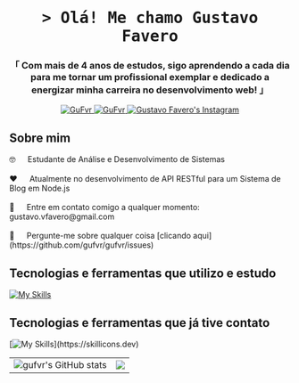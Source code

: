 <h1 align="center">
        <samp>&gt; Olá! Me chamo
                <b>Gustavo Favero</a></b>
        </samp>
</h1>

<h3 align="center">
        「 Com mais de 4 anos de estudos, sigo aprendendo a cada dia para me tornar um profissional exemplar e dedicado a energizar minha carreira no desenvolvimento web! 」
</h3>

<p align="center">
  <a href="https://www.linkedin.com/in/gustavo-vfavero/" target="_blank">
  <img src="https://img.shields.io/badge/LinkedIn-0077B5?style=for-the-badge&logo=linkedin&logoColor=white" alt="GuFvr"/>
 </a>
  <a href="https://dev.to/gufvr" target="_blank">
  <img src="https://img.shields.io/badge/dev.to-0A0A0A?style=for-the-badge&logo=dev.to&logoColor=white" alt="GuFvr" />
 </a>
  <a href="https://instagram.com/gu.fvr" target="_blank">
  <img src="https://img.shields.io/badge/Instagram-fe4164?style=for-the-badge&logo=instagram&logoColor=white" alt="Gustavo Favero's Instagram" />
 </a>
</p>

## Sobre mim

<p>  
 🤓 &emsp; Estudante de Análise e Desenvolvimento de Sistemas <br/><br/>
 ❤️ &emsp; Atualmente no desenvolvimento de API RESTful para um Sistema de Blog em Node.js <br/><br/>
 📧 &emsp; Entre em contato comigo a qualquer momento: gustavo.vfavero@gmail.com<br/><br/>
 💬 &emsp; Pergunte-me sobre qualquer coisa [clicando aqui](https://github.com/gufvr/gufvr/issues)

</p>

## Tecnologias e ferramentas que utilizo e estudo
       
[![My Skills](https://skillicons.dev/icons?i=html,css,js,ts,nodejs,react,graphql,kotlin,npm,vscode,docker)](https://skillicons.dev)

## Tecnologias e ferramentas que já tive contato
[![My Skills](https://skillicons.dev/icons?i=java,bootstrap,androidstudio,aws,azure,cpp,cs,dotnet,elixir,electron,figma,ai,yarn,)](https://skillicons.dev)

<table align="center">
  <tr>
    <td><img src="https://github-readme-stats.vercel.app/api?username=gufvr&show_icons=true&theme=github_dark_dimmed" alt="gufvr's GitHub stats"></td>
    <td><img src="https://github-readme-stats.vercel.app/api/top-langs/?username=gufvr&layout=compact&theme=github_dark_dimmed"></td>
  </tr>
</table>
